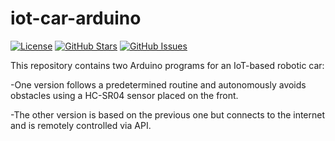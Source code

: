 # iot-car-arduino

[![License](https://img.shields.io/badge/license-MIT-blue.svg)](LICENSE)
[![GitHub Stars](https://img.shields.io/github/stars/Angelmmc/iot-car-arduino.svg)](https://github.com/Angelmmc/iot-car-arduino/stargazers)
[![GitHub Issues](https://img.shields.io/github/issues/Angelmmc/iot-car-arduino.svg)](https://github.com/Angelmmc/iot-car-arduino/issues)

This repository contains two Arduino programs for an IoT-based robotic car: 

-One version follows a predetermined routine and autonomously avoids obstacles using a HC-SR04 sensor placed on the front.

-The other version is based on the previous one but connects to the internet and is remotely controlled via API.
